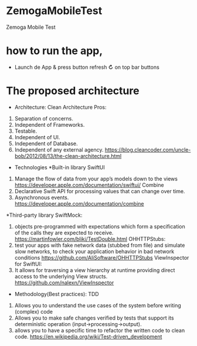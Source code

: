 # ZemogaMobileTest
Zemoga Mobile Test

# how to run the app, 
- Launch de App & press button refresh **↻** on top bar buttons

# The proposed architecture

- Architecture:
Clean Architecture
Pros:
1. Separation of concerns.
2. Independent of Frameworks.
3. Testable.
4. Independent of UI.
5. Independent of Database.
6. Independent of any external agency.
https://blog.cleancoder.com/uncle-bob/2012/08/13/the-clean-architecture.html

- Technologies
*Built-in library
SwiftUI
1. Manage the flow of data from your app’s models down to the views
https://developer.apple.com/documentation/swiftui/
Combine
1. Declarative Swift API for processing values that can change over time. 
2. Asynchronous events.
https://developer.apple.com/documentation/combine

*Third-party library
SwiftMock:
1. objects pre-programmed with expectations which form a specification of the calls they are expected to receive.
https://martinfowler.com/bliki/TestDouble.html
OHHTTPStubs:
1. test your apps with fake network data (stubbed from file) and simulate slow networks, to check your application behavior in bad network conditions
https://github.com/AliSoftware/OHHTTPStubs
ViewInspector for SwiftUI:
1. It allows for traversing a view hierarchy at runtime providing direct access to the underlying View structs.
https://github.com/nalexn/ViewInspector

- Methodology(Best practices):
TDD
1. Allows you to understand the use cases of the system before writing (complex) code
2. Allows you to make safe changes verified by tests that support its deterministic operation (input->processing->output).
3. allows you to have a specific time to refactor the written code to clean code.
https://en.wikipedia.org/wiki/Test-driven_development
